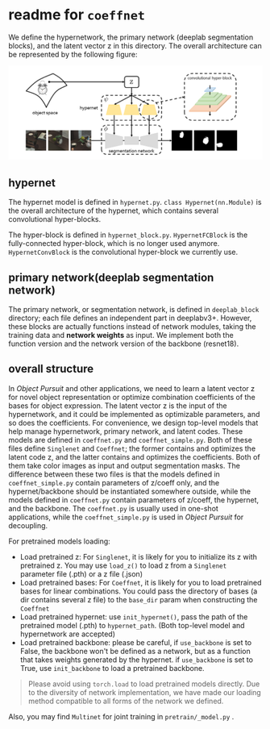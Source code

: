 # readme for `coeffnet`
We define the hypernetwork, the primary network (deeplab segmentation blocks), and the latent vector z in this directory. The overall architecture can be represented by the following figure:

 <img src="../../img/architecture.png">

## hypernet

The hypernet model is defined in `hypernet.py`. `class Hypernet(nn.Module)` is the overall architecture of the hypernet, which contains several convolutional hyper-blocks.

The hyper-block is defined in `hypernet_block.py`.  `HypernetFCBlock` is the fully-connected hyper-block, which is no longer used anymore. `HypernetConvBlock` is the convolutional hyper-block we currently use.

## primary network(deeplab segmentation network)
The primary network, or segmentation network, is defined in `deeplab_block` directory; each file defines an independent part in deeplabv3+. However, these blocks are actually functions instead of network modules, taking the training data and **network weights** as input. We implement both the function version and the network version of the backbone (resnet18).

## overall structure
In *Object Pursuit* and other applications, we need to learn a latent vector z for novel object representation or optimize combination coefficients of the bases for object expression.  The latent vector z is the input of the hypernetwork, and it could be implemented as optimizable parameters, and so does the coefficients.  For convenience, we design top-level models that help manage hypernetwork, primary network, and latent codes. These models are defined in `coeffnet.py` and `coeffnet_simple.py`. Both of these files define `Singlenet` and `Coeffnet`; the former contains and optimizes the latent code z, and the latter contains and optimizes the coefficients. Both of them take color images as input and output segmentation masks. The difference between these two files is that the models defined in `coeffnet_simple.py` contain parameters of z/coeff only, and the hypernet/backbone should be instantiated somewhere outside, while  the models defined in `coeffnet.py`  contain parameters of z/coeff, the hypernet, and the backbone. The `coeffnet.py` is usually used in one-shot applications, while the `coeffnet_simple.py` is used in *Object Pursuit* for decoupling.

For pretrained models loading:

- Load pretrained z: For `Singlenet`, it is likely for you to initialize its z with pretrained z. You may use `load_z()` to load z from a `Singlenet` parameter file (.pth) or a z file (.json)
- Load pretrained bases: For `Coeffnet`, it is likely for you to load pretrained bases for linear combinations. You could pass the directory of bases (a dir contains several z file) to the `base_dir` param when constructing the `Coeffnet`
- Load pretrained hypernet: use `init_hypernet()`, pass the path of the pretrained model (.pth) to `hypernet_path`. (Both top-level model and hypernetwork are accepted)
- Load pretrained backbone: please be careful, if `use_backbone` is set to False, the backbone won't be defined as a network, but as a function that takes weights generated by the hypernet.  if `use_backbone` is set to True, use `init_backbone` to load a pretrained backbone.

> Please avoid using `torch.load` to load pretrained models directly. Due to the diversity of network implementation, we have made our loading method compatible to all forms of the network we defined.

Also, you may find `Multinet` for joint training in `pretrain/_model.py` .

